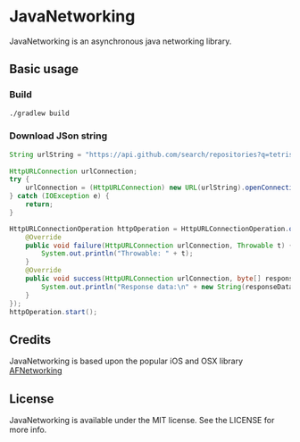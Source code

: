 JavaNetworking
==============

JavaNetworking is an asynchronous java networking library.


## Basic usage

### Build

```bash
./gradlew build
```

### Download JSon string

```java
String urlString = "https://api.github.com/search/repositories?q=tetris+language:assembly&sort=stars&order=desc";
		
HttpURLConnection urlConnection;
try {
    urlConnection = (HttpURLConnection) new URL(urlString).openConnection();
} catch (IOException e) {
    return;
}

HttpURLConnectionOperation httpOperation = HttpURLConnectionOperation.operationWithHttpURLConnection(urlConnection, new Completion() {
	@Override
	public void failure(HttpURLConnection urlConnection, Throwable t) {
		System.out.println("Throwable: " + t);
	}
	@Override
	public void success(HttpURLConnection urlConnection, byte[] responseData) {
		System.out.println("Response data:\n" + new String(responseData));
	}
});
httpOperation.start();
```


## Credits

JavaNetworking is based upon the popular iOS and OSX library [AFNetworking](http://afnetworking.com/)

## License

JavaNetworking is available under the MIT license. See the LICENSE for more info.